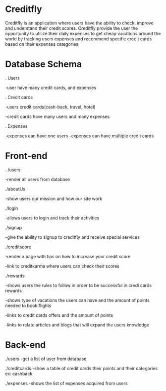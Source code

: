 
 # Creditfly

 Creditfly is an application where users have the ability to check, improve and understand their credit scores. Creditfly provide the user the opportunity to utilize their daily expenses to get cheap vacations around the world by tracking users expenses and recommend specific credit cards based on their expenses categories 

# Database Schema

. Users 

 -user have many credit cards, and expenses

. Credit cards

 -users credit cards(cash-back, travel, hotel) 

 -credit cards have many users and many expenses

. Expenses

 -expenses can have one users
 -expenses can have multiple credit cards

# Front-end

. /users

  -render all users from database

./aboutUs

  -show users our mission and how our site work

./login 

  -allows users to login and track their activities 

./signup

  -give the ability to signup to creditfly and receive special services

./creditscore

  -render a page with tips on how to increase your credit score

  -link to creditkarma where users can check their scores

./rewards

 -shows users the rules to follow in order to be successful in credi cards rewards

 -shows type of vacations the users can have and the amount of points needed to book flights 

 -links to credit cards offers and the amount of points 

 -links to relate articles and blogs that will expand the users knowledge

# Back-end

./users
 -get a list of user from database 

./creditcards
 -show a table of credit cards their points and their categories ex: cashback

./expenses
 -shows the list of expenses acquired from users 

 